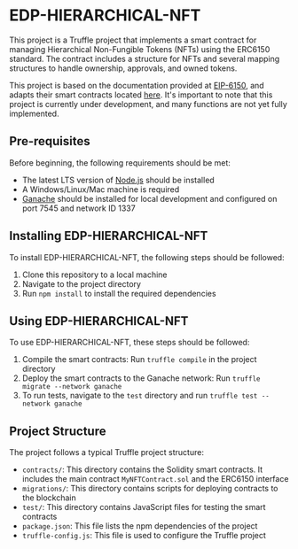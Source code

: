 # EDP-HIERARCHICAL-NFT

This project is a Truffle project that implements a smart contract for managing Hierarchical Non-Fungible Tokens (NFTs) using the ERC6150 standard. The contract includes a structure for NFTs and several mapping structures to handle ownership, approvals, and owned tokens.

This project is based on the documentation provided at [EIP-6150](https://eips.ethereum.org/EIPS/eip-6150), and adapts their smart contracts located [here](https://github.com/ethereum/EIPs/tree/master/assets/eip-6150/contracts). It's important to note that this project is currently under development, and many functions are not yet fully implemented.

## Pre-requisites

Before beginning, the following requirements should be met:

* The latest LTS version of [Node.js](https://nodejs.org/en/) should be installed
* A Windows/Linux/Mac machine is required
* [Ganache](https://www.trufflesuite.com/ganache) should be installed for local development and configured on port 7545 and network ID 1337

## Installing EDP-HIERARCHICAL-NFT

To install EDP-HIERARCHICAL-NFT, the following steps should be followed:

1. Clone this repository to a local machine
2. Navigate to the project directory
3. Run `npm install` to install the required dependencies

## Using EDP-HIERARCHICAL-NFT

To use EDP-HIERARCHICAL-NFT, these steps should be followed:

1. Compile the smart contracts: Run `truffle compile` in the project directory
2. Deploy the smart contracts to the Ganache network: Run `truffle migrate --network ganache`
3. To run tests, navigate to the `test` directory and run `truffle test --network ganache`

## Project Structure

The project follows a typical Truffle project structure:

- `contracts/`: This directory contains the Solidity smart contracts. It includes the main contract `MyNFTContract.sol` and the ERC6150 interface
- `migrations/`: This directory contains scripts for deploying contracts to the blockchain
- `test/`: This directory contains JavaScript files for testing the smart contracts
- `package.json`: This file lists the npm dependencies of the project
- `truffle-config.js`: This file is used to configure the Truffle project
